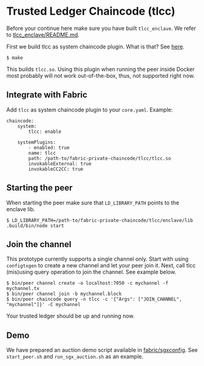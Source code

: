 <!---
Licensed under Creative Commons Attribution 4.0 International License
https://creativecommons.org/licenses/by/4.0/
--->
# Trusted Ledger Chaincode (tlcc)

Before your continue here make sure you have built ``tlcc_enclave``.
We refer to [tlcc_enclave/README.md](../tlcc_enclave).

First we build tlcc as system chaincode plugin. What is that?
See [here](https://hyperledger-fabric.readthedocs.io/en/release-1.4/systemchaincode.html).

    $ make

This builds `tlcc.so`. Using this plugin when running the peer inside
Docker most probably will not work out-of-the-box, thus, not supported
right now.

## Integrate with Fabric

Add `tlcc` as system chaincode plugin to your `core.yaml`. Example:

```
chaincode:
    system:
        tlcc: enable

    systemPlugins:
        - enabled: true
        name: tlcc
        path: /path-to/fabric-private-chaincode/tlcc/tlcc.so
        invokableExternal: true
        invokableCC2CC: true
```

## Starting the peer

When starting the peer make sure that `LD_LIBRARY_PATH` points to the enclave lib.

    $ LD_LIBRARY_PATH=/path-to/fabric-private-chaincode/tlcc/enclave/lib .build/bin/node start

## Join the channel

This prototype currently supports a single channel only. Start with using
`configtxgen` to create a new channel and let your peer join it. Next,
call tlcc (mis)using query operation to join the channel. See example
below.

    $ bin/peer channel create -o localhost:7050 -c mychannel -f mychannel.tx
    $ bin/peer channel join -b mychannel.block
    $ bin/peer chaincode query -n tlcc -c '{"Args": ["JOIN_CHANNEL", "mychannel"]}' -C mychannel

Your trusted ledger should be up and running now.


## Demo

We have prepared an auction demo script available in [fabric/sgxconfig](../fabric/sgxconfig/demo).
See `start_peer.sh` and `run_sgx_auction.sh` as an example.
